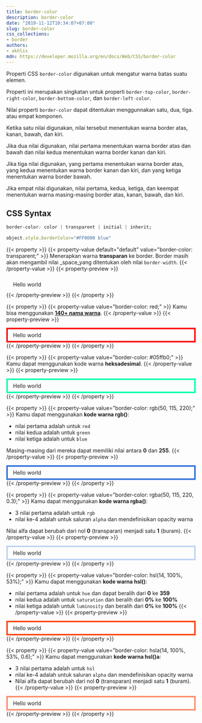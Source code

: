 ```yaml
---
title: border-color
description: border-color
date: "2019-11-12T10:34:07+07:00"
slug: border-color
css_collections:
- border
authors:
- akhlis
mdn: https://developer.mozilla.org/en/docs/Web/CSS/border-color
---
```


Properti CSS `border-color` digunakan untuk mengatur warna batas suatu elemen.

Properti ini merupakan singkatan untuk properti `border-top-color`, `border-right-color`, `border-bottom-color`, dan
`border-left-color`.

Nilai properti `border-color` dapat ditentukan menggunnakan satu, dua, tiga. atau empat komponen.

Ketika satu nilai digunakan, nilai tersebut menentukan warna border atas, kanan, bawah, dan kiri.

Jika dua nilai digunakan, nilai pertama menentukan warna border atas dan bawah dan nilai kedua menentukan warna border
kanan dan kiri.

Jika tiga nilai digunakan, yang pertama menentukan warna border atas, yang kedua menentukan warna border kanan dan kiri,
dan yang ketiga menentukan warna border bawah.

Jika empat nilai digunakan, nilai pertama, kedua, ketiga, dan keempat menentukan warna masing-masing border atas, kanan,
bawah, dan kiri.

## CSS Syntax
```css
border-color: color | transparent | initial | inherit;
```

```js
object.style.borderColor="#FF0000 blue"
```
{{< property >}}
{{< property-value default="default" value="border-color: transparent;" >}}
Menerapkan warna **transparan** ke border. Border masih akan mengambil nilai _space_yang
ditentukan oleh nilai `border-width`.
{{< /property-value >}}
{{< property-preview >}}
<div class="property__example border-color " id="border-color-transparent">Hello world</div>
{{< /property-preview >}}
{{< /property >}}

{{< property >}}
{{< property-value value="border-color: red;" >}}
Kamu bisa menggunakan **[140+ nama warna](https://developer.mozilla.org/en-US/docs/Web/CSS/color_value)**.
{{< /property-value >}}
{{< property-preview >}}
<div class="property__example border-color " id="border-color-red">Hello world</div>
{{< /property-preview >}}
{{< /property >}}

{{< property >}}
{{< property-value value="border-color: #05ffb0;" >}}
Kamu dapat menggunakan kode warna **heksadesimal**.
{{< /property-value >}}
{{< property-preview >}}
<div class="property__example border-color " id="border-color-05ffb0">Hello world</div>
{{< /property-preview >}}
{{< /property >}}

{{< property >}}
{{< property-value value="border-color: rgb(50, 115, 220);" >}}
Kamu dapat menggunakan **kode warna rgb()**:

- nilai pertama adalah untuk `red`
- nilai kedua adalah untuk `green`
- nilai ketiga adalah untuk `blue`

Masing-masing dari mereka dapat memiliki nilai antara **0** dan **255**.
{{< /property-value >}}
{{< property-preview >}}
<div class="property__example border-color " id="border-color-rgb50-115-220">Hello world</div>
{{< /property-preview >}}
{{< /property >}}

{{< property >}}
{{< property-value value="border-color: rgba(50, 115, 220, 0.3);" >}}
Kamu dapat menggunakan **kode warna rgba()**:

- 3 nilai pertama adalah untuk `rgb`
- nilai ke-4 adalah untuk saluran `alpha` dan mendefinisikan opacity warna

Nilai alfa dapat berubah dari nol **0** (transparan) menjadi satu **1** (buram).
{{< /property-value >}}
{{< property-preview >}}
<div class="property__example border-color " id="border-color-rgba50-115-220-03">Hello world</div>
{{< /property-preview >}}
{{< /property >}}

{{< property >}}
{{< property-value value="border-color: hsl(14, 100%, 53%);" >}}
Kamu dapat menggunakan **kode warna hsl()**:

- nilai pertama adalah untuk `hue` dan dapat beralih dari **0** ke **359**
- nilai kedua adalah untuk `saturation` dan beralih dari **0%** ke **100%**
- nilai ketiga adalah untuk `luminosity` dan beralih dari **0%** ke **100%**
{{< /property-value >}}
{{< property-preview >}}
<div class="property__example border-color " id="border-color-hsl14-100-53">Hello world</div>
{{< /property-preview >}}
{{< /property >}}

{{< property >}}
{{< property-value value="border-color: hsla(14, 100%, 53%, 0.6);" >}}
Kamu dapat menggunakan **kode warna hsl()a**:

- 3 nilai pertama adalah untuk `hsl`
- nilai ke-4 adalah untuk saluran `alpha` dan mendefinisikan opacity warna
- Nilai alfa dapat berubah dari nol **0** (transparan) menjadi satu **1** (buram).
{{< /property-value >}}
{{< property-preview >}}
<div class="property__example border-color " id="border-color-hsla14-100-53-06">Hello world</div>
{{< /property-preview >}}
{{< /property >}}

<style type="text/css">
    .border-color {
        border-style: solid;
        border-width: 4px;
        padding: 0.5em 1em;
    }

    #border-color-transparent {
        border-color: transparent;
    }

    #border-color-red {
        border-color: red;
    }

    #border-color-05ffb0 {
        border-color: #05ffb0;
    }

    #border-color-rgb50-115-220 {
        border-color: rgb(50, 115, 220);
    }

    #border-color-rgba50-115-220-03 {
        border-color: rgba(50, 115, 220, 0.3);
    }

    #border-color-hsl14-100-53 {
        border-color: hsl(14, 100%, 53%);
    }

    #border-color-hsla14-100-53-06 {
        border-color: hsla(14, 100%, 53%, 0.6);
    }
</style>